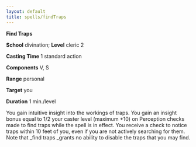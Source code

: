 ```yaml
---
layout: default
title: spells/findTraps
---
```

 **Find Traps**

**School** divination; **Level** cleric 2

**Casting Time** 1 standard action

**Components** V, S

**Range** personal

**Target** you

**Duration** 1 min./level

You gain intuitive insight into the workings of traps. You gain an insight bonus equal to 1/2 your caster level (maximum +10) on Perception checks made to find traps while the spell is in effect. You receive a check to notice traps within 10 feet of you, even if you are not actively searching for them. Note that _find traps _grants no ability to disable the traps that you may find.

